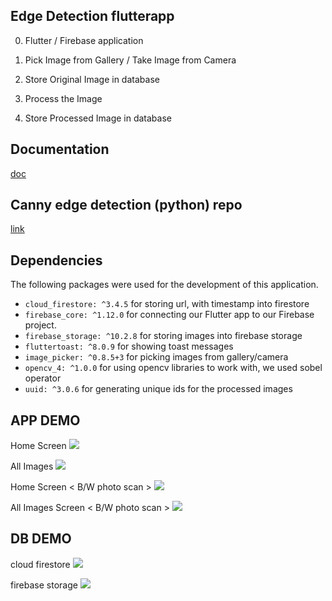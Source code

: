 ## Edge Detection flutterapp

0. Flutter / Firebase application

1. Pick Image from Gallery / Take Image from Camera
2. Store Original Image in database
3. Process the Image
4. Store Processed Image in database

## Documentation 
[doc](https://docs.google.com/document/d/e/2PACX-1vTVuOO8l_s6MKuflOv0uD2r3Vjrye9aZm6VAEMTtN8dwoYa5DUPlE204Ruh4xjls7nSdchVektV452N/pub)

## Canny edge detection (python) repo
[link](https://github.com/arnav-snowleo/canny-edge-detection-python)

## Dependencies

The following packages were used for the development of this application.

- `cloud_firestore: ^3.4.5` for storing url, with timestamp into firestore
- `firebase_core: ^1.12.0` for connecting our Flutter app to our Firebase project.
- `firebase_storage: ^10.2.8` for storing images into firebase storage
- `fluttertoast: ^8.0.9` for showing toast messages
- `image_picker: ^0.8.5+3` for picking images from gallery/camera
- `opencv_4: ^1.0.0` for using opencv libraries to work with, we used sobel operator
- `uuid: ^3.0.6` for generating unique ids for the processed images  

## APP DEMO

Home Screen
![](app_demo/ss1.jpeg)

All Images
![](app_demo/ss2.jpeg)

Home Screen < B/W photo scan >
![](app_demo/ss3.jpeg)

All Images Screen < B/W photo scan >
![](app_demo/ss4.jpeg)


## DB DEMO

cloud firestore
![](db_demo/pl_cloud_firestore.png)

firebase storage
![](db_demo/pl_storage.png)

<!-- 
resources referenced:
1. https://www.educative.io/answers/how-to-upload-to-firebase-storage-with-flutter
2. https://stackoverflow.com/a/64764390/17037797 
3. check op images for different derivatives : https://www.tutorialspoint.com/opencv/opencv_sobel_operator.htm 
4. https://medium.com/google-developer-experts/firebase-storage-flutter-41713c6f3e02 -->
